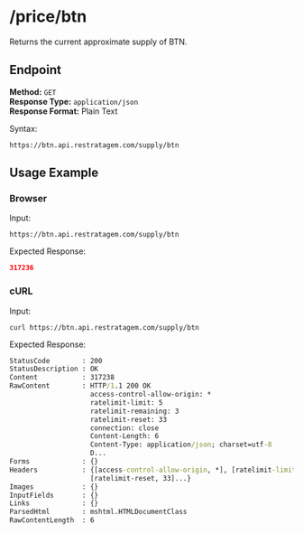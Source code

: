 # /price/btn

Returns the current approximate supply of BTN.

## Endpoint

**Method:** `GET`  
**Response Type:** `application/json`  
**Response Format:** Plain Text  

Syntax:

```
https://btn.api.restratagem.com/supply/btn
```

## Usage Example

### Browser

Input:
```
https://btn.api.restratagem.com/supply/btn
```

Expected Response:

```json
317236
```

### cURL

Input:
```
curl https://btn.api.restratagem.com/supply/btn
```

Expected Response:
```cmd
StatusCode        : 200
StatusDescription : OK
Content           : 317238
RawContent        : HTTP/1.1 200 OK
                    access-control-allow-origin: *
                    ratelimit-limit: 5
                    ratelimit-remaining: 3
                    ratelimit-reset: 33
                    connection: close
                    Content-Length: 6
                    Content-Type: application/json; charset=utf-8
                    D...
Forms             : {}
Headers           : {[access-control-allow-origin, *], [ratelimit-limit, 5], [ratelimit-remaining, 3],
                    [ratelimit-reset, 33]...}
Images            : {}
InputFields       : {}
Links             : {}
ParsedHtml        : mshtml.HTMLDocumentClass
RawContentLength  : 6
```